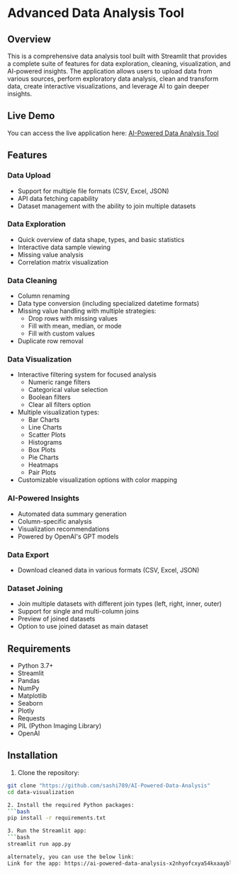# Advanced Data Analysis Tool

## Overview

This is a comprehensive data analysis tool built with Streamlit that provides a complete suite of features for data exploration, cleaning, visualization, and AI-powered insights. The application allows users to upload data from various sources, perform exploratory data analysis, clean and transform data, create interactive visualizations, and leverage AI to gain deeper insights.

## Live Demo

You can access the live application here: [AI-Powered Data Analysis Tool](https://ai-powered-data-analysis-x2nhyofcxya54kxaayblkg.streamlit.app/)

## Features

### Data Upload
- Support for multiple file formats (CSV, Excel, JSON)
- API data fetching capability
- Dataset management with the ability to join multiple datasets

### Data Exploration
- Quick overview of data shape, types, and basic statistics
- Interactive data sample viewing
- Missing value analysis
- Correlation matrix visualization

### Data Cleaning
- Column renaming
- Data type conversion (including specialized datetime formats)
- Missing value handling with multiple strategies:
  - Drop rows with missing values
  - Fill with mean, median, or mode
  - Fill with custom values
- Duplicate row removal

### Data Visualization
- Interactive filtering system for focused analysis
  - Numeric range filters
  - Categorical value selection
  - Boolean filters
  - Clear all filters option
- Multiple visualization types:
  - Bar Charts
  - Line Charts
  - Scatter Plots
  - Histograms
  - Box Plots
  - Pie Charts
  - Heatmaps
  - Pair Plots
- Customizable visualization options with color mapping

### AI-Powered Insights
- Automated data summary generation
- Column-specific analysis
- Visualization recommendations
- Powered by OpenAI's GPT models

### Data Export
- Download cleaned data in various formats (CSV, Excel, JSON)

### Dataset Joining
- Join multiple datasets with different join types (left, right, inner, outer)
- Support for single and multi-column joins
- Preview of joined datasets
- Option to use joined dataset as main dataset

## Requirements

- Python 3.7+
- Streamlit
- Pandas
- NumPy
- Matplotlib
- Seaborn
- Plotly
- Requests
- PIL (Python Imaging Library)
- OpenAI

## Installation

1. Clone the repository:
```bash
git clone "https://github.com/sashi789/AI-Powered-Data-Analysis"
cd data-visualization

2. Install the required Python packages:
```bash
pip install -r requirements.txt

3. Run the Streamlit app:
```bash
streamlit run app.py 

alternately, you can use the below link:
Link for the app: https://ai-powered-data-analysis-x2nhyofcxya54kxaayblkg.streamlit.app/
